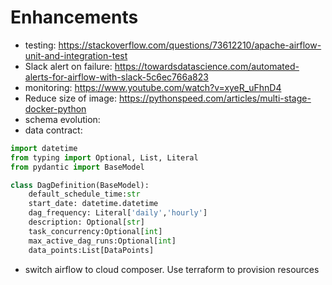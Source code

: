 # Enhancements
- testing: <https://stackoverflow.com/questions/73612210/apache-airflow-unit-and-integration-test>
- Slack alert on failure: <https://towardsdatascience.com/automated-alerts-for-airflow-with-slack-5c6ec766a823>
- monitoring: <https://www.youtube.com/watch?v=xyeR_uFhnD4>
- Reduce size of image: <https://pythonspeed.com/articles/multi-stage-docker-python>
- schema evolution:
- data contract:
``` py
import datetime
from typing import Optional, List, Literal
from pydantic import BaseModel

class DagDefinition(BaseModel):
    default_schedule_time:str
    start_date: datetime.datetime
    dag_frequency: Literal['daily','hourly']
    description: Optional[str]
    task_concurrency:Optional[int]
    max_active_dag_runs:Optional[int]
    data_points:List[DataPoints]
```
- switch airflow to cloud composer. Use terraform to provision resources
